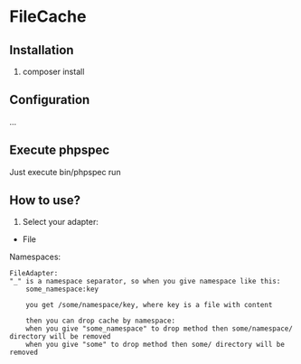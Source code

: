 # FileCache

## Installation
1) composer install

## Configuration
...

## Execute phpspec
Just execute bin/phpspec run


How to use?
-----------
1. Select your adapter:
  * File


Namespaces:

    FileAdapter:
    "_" is a namespace separator, so when you give namespace like this:
        some_namespace:key

        you get /some/namespace/key, where key is a file with content

        then you can drop cache by namespace:
        when you give "some_namespace" to drop method then some/namespace/ directory will be removed
        when you give "some" to drop method then some/ directory will be removed
